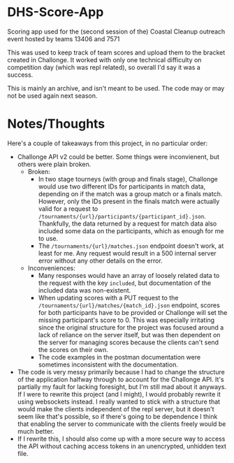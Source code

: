 # DHS-Score-App

Scoring app used for the (second session of the) Coastal Cleanup outreach event hosted by teams 13406 and 7571

This was used to keep track of team scores and upload them to the bracket created in Challonge.  It worked with only one technical difficulty on competition day (which was repl related), so overall I'd say it was a success.

This is mainly an archive, and isn't meant to be used.  The code may or may not be used again next season.

# Notes/Thoughts

Here's a couple of takeaways from this project, in no particular order:
- Challonge API v2 could be better.  Some things were inconvienent, but others were plain broken.
	- Broken:
	   - In two stage tourneys (with group and finals stage), Challonge would use two different IDs for participants in match data, depending on if the match was a group match or a finals match.  However, only the IDs present in the finals match were actually valid for a request to `/tournaments/{url}/participants/{participant_id}.json`.  Thankfully, the data returned by a request for match data also included some data on the participants, which as enough for me to use.
	   - The `/tournaments/{url}/matches.json` endpoint doesn't work, at least for me.  Any request would result in a 500 internal server error without any other details on the error.
    - Inconveniences:
        - Many responses would have an array of loosely related data to the request with the key `included`, but documentation of the included data was non-existent.
        - When updating scores with a PUT request to the `/tournaments/{url}/matches/{match_id}.json` endpoint, scores for both participants have to be provided or Challonge will set the missing participant's score to 0.  This was especially irritating since the original structure for the project was focused around a lack of reliance on the server itself, but was then dependent on the server for managing scores because the clients can't send the scores on their own.
        - The code examples in the postman documentation were sometimes inconsistent with the documentation.
- The code is very messy primarily because I had to change the structure of the application halfway through to account for the Challonge API.  It's partially my fault for lacking foresight, but I'm still mad about it anyways.  If I were to rewrite this project (and I might), I would probably rewrite it using websockets instead.  I really wanted to stick with a structure that would make the clients independent of the repl server, but it doesn't seem like that's possible, so if there's going to be dependence I think that enabling the server to communicate with the clients freely would be much better.
- If I rewrite this, I should also come up with a more secure way to access the API without caching access tokens in an unencrypted, unhidden text file.
